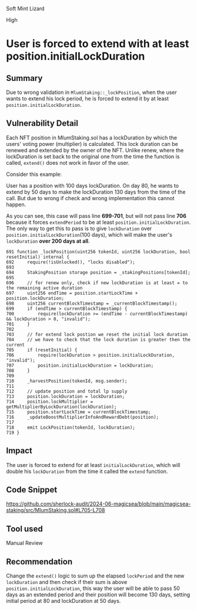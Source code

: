 Soft Mint Lizard

High

# User is forced to extend with at least position.initialLockDuration

## Summary

Due to wrong validation in `MlumStaking::_lockPosition`, when the user wants to extend his lock period, he is forced to extend it by at least `position.initialLockDuration`.

## Vulnerability Detail

Each NFT position in MlumStaking.sol has a lockDuration by which the users' voting power (multiplier) is calculated. This lock duration can be renewed and extended by the owner of the NFT. Unlike renew, where the lockDuration is set back to the original one from the time the function is called, `extend()` does not work in favor of the user.

Consider this example:

User has a position with 100 days lockDuration. On day 80, he wants to extend by 50 days to make the lockDuration 130 days from the time of the call. But due to wrong if check and wrong implementation this cannot happen.

As you can see, this case will pass line **699-701**, but will not pass line **706** because it forces `extendPeriod` to be at least `position.initialLockDuration`. The only way to get this to pass is to give `lockDuration` over `position.initialLockDuration`(100 days), which will make the user's `lockDuration` **over 200 days at all**.

```solidity
691	function _lockPosition(uint256 tokenId, uint256 lockDuration, bool resetInitial) internal {
692	    require(!isUnlocked(), "locks disabled");
693	
694	    StakingPosition storage position = _stakingPositions[tokenId];
695	
696	    // for renew only, check if new lockDuration is at least = to the remaining active duration
697	    uint256 endTime = position.startLockTime + position.lockDuration;
698	    uint256 currentBlockTimestamp = _currentBlockTimestamp();
699	    if (endTime > currentBlockTimestamp) {
700	        require(lockDuration >= (endTime - currentBlockTimestamp) && lockDuration > 0, "invalid");
701	    }
702	
703	    // for extend lock postion we reset the initial lock duration
704	    // we have to check that the lock duration is greater then the current
705	    if (resetInitial) {
706	        require(lockDuration > position.initialLockDuration, "invalid");
707	        position.initialLockDuration = lockDuration;
708	    }
709	
710	    _harvestPosition(tokenId, msg.sender);
711	
712	    // update position and total lp supply
713	    position.lockDuration = lockDuration;
714	    position.lockMultiplier = getMultiplierByLockDuration(lockDuration);
715	    position.startLockTime = currentBlockTimestamp;
716	    _updateBoostMultiplierInfoAndRewardDebt(position);
717	
718	    emit LockPosition(tokenId, lockDuration);
719	}
```

## Impact

The user is forced to extend for at least `initialLockDuration`, which will double his `lockDuration` from the time it called the `extend` function.

## Code Snippet

https://github.com/sherlock-audit/2024-06-magicsea/blob/main/magicsea-staking/src/MlumStaking.sol#L705-L708

## Tool used

Manual Review

## Recommendation

Change the `extend()` logic to sum up the elapsed `lockPeriod` and the new `lockDuration` and then check if their sum is above `position.initialLockDuration`, this way the user will be able to pass 50 days as an extended period and their position will become 130 days, setting initial period at 80 and lockDuration at 50 days.